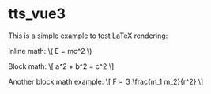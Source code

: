 # tts_vue3
This is a simple example to test LaTeX rendering:

Inline math: \\( E = mc^2 \\)

Block math:
\\[
a^2 + b^2 = c^2
\\]

Another block math example:
\\[
F = G \\frac{m_1 m_2}{r^2}
\\]
